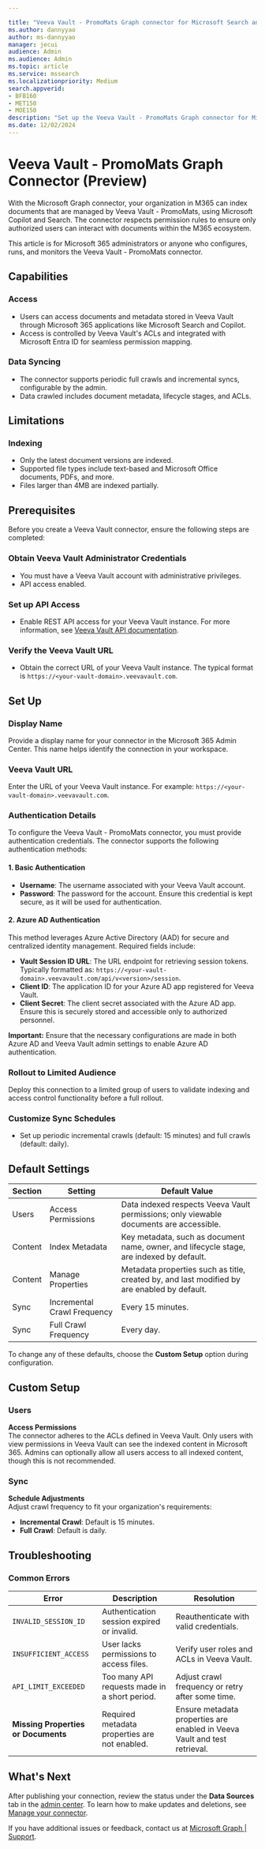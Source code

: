 ```yaml
--- 

title: "Veeva Vault - PromoMats Graph connector for Microsoft Search and Copilot" 
ms.author: dannyyao
author: ms-dannyyao
manager: jecui
audience: Admin
ms.audience: Admin 
ms.topic: article 
ms.service: mssearch 
ms.localizationpriority: Medium 
search.appverid: 
- BFB160 
- MET150 
- MOE150 
description: "Set up the Veeva Vault - PromoMats Graph connector for Microsoft Search and Copilot" 
ms.date: 12/02/2024
---
```


# Veeva Vault - PromoMats Graph Connector (Preview)

With the Microsoft Graph connector, your organization in M365 can index documents that are managed by Veeva Vault - PromoMats, using Microsoft Copilot and Search. The connector respects permission rules to ensure only authorized users can interact with documents within the M365 ecosystem.

This article is for Microsoft 365 administrators or anyone who configures, runs, and monitors the Veeva Vault - PromoMats connector.

## Capabilities

### Access
- Users can access documents and metadata stored in Veeva Vault through Microsoft 365 applications like Microsoft Search and Copilot.
- Access is controlled by Veeva Vault's ACLs and integrated with Microsoft Entra ID for seamless permission mapping.

### Data Syncing
- The connector supports periodic full crawls and incremental syncs, configurable by the admin.
- Data crawled includes document metadata, lifecycle stages, and ACLs.

## Limitations
### Indexing
- Only the latest document versions are indexed.
- Supported file types include text-based and Microsoft Office documents, PDFs, and more.
- Files larger than 4MB are indexed partially.

## Prerequisites
Before you create a Veeva Vault connector, ensure the following steps are completed:

### Obtain Veeva Vault Administrator Credentials
- You must have a Veeva Vault account with administrative privileges.
- API access enabled.

### Set up API Access
- Enable REST API access for your Veeva Vault instance. For more information, see [Veeva Vault API documentation](https://developer.veevavault.com/docs/).

### Verify the Veeva Vault URL
- Obtain the correct URL of your Veeva Vault instance. The typical format is `https://<your-vault-domain>.veevavault.com`.

## Set Up

### Display Name
Provide a display name for your connector in the Microsoft 365 Admin Center. This name helps identify the connection in your workspace.

### Veeva Vault URL
Enter the URL of your Veeva Vault instance. For example: `https://<your-vault-domain>.veevavault.com`.

### Authentication Details
To configure the Veeva Vault - PromoMats connector, you must provide authentication credentials. The connector supports the following authentication methods:

#### **1. Basic Authentication**
- **Username**: The username associated with your Veeva Vault account.
- **Password**: The password for the account. Ensure this credential is kept secure, as it will be used for authentication.

#### **2. Azure AD Authentication**
This method leverages Azure Active Directory (AAD) for secure and centralized identity management. Required fields include:
- **Vault Session ID URL**: The URL endpoint for retrieving session tokens. Typically formatted as: `https://<your-vault-domain>.veevavault.com/api/v<version>/session`.
- **Client ID**: The application ID for your Azure AD app registered for Veeva Vault.
- **Client Secret**: The client secret associated with the Azure AD app. Ensure this is securely stored and accessible only to authorized personnel.

**Important:** Ensure that the necessary configurations are made in both Azure AD and Veeva Vault admin settings to enable Azure AD authentication.

### Rollout to Limited Audience
Deploy this connection to a limited group of users to validate indexing and access control functionality before a full rollout.

### Customize Sync Schedules
- Set up periodic incremental crawls (default: 15 minutes) and full crawls (default: daily).

## Default Settings

| Section | Setting               | Default Value |
|---------|-----------------------|---------------|
| Users   | Access Permissions   | Data indexed respects Veeva Vault permissions; only viewable documents are accessible. |
| Content | Index Metadata       | Key metadata, such as document name, owner, and lifecycle stage, are indexed by default. |
| Content | Manage Properties    | Metadata properties such as title, created by, and last modified by are enabled by default. |
| Sync    | Incremental Crawl Frequency | Every 15 minutes. |
| Sync    | Full Crawl Frequency | Every day. |

To change any of these defaults, choose the **Custom Setup** option during configuration.

## Custom Setup

### Users
**Access Permissions**  
The connector adheres to the ACLs defined in Veeva Vault. Only users with view permissions in Veeva Vault can see the indexed content in Microsoft 365. Admins can optionally allow all users access to all indexed content, though this is not recommended.

### Sync
**Schedule Adjustments**  
Adjust crawl frequency to fit your organization's requirements:
- **Incremental Crawl**: Default is 15 minutes.
- **Full Crawl**: Default is daily.

## Troubleshooting

### Common Errors

| Error                   | Description                               | Resolution                                                                 |
|-------------------------|-------------------------------------------|---------------------------------------------------------------------------|
| `INVALID_SESSION_ID`    | Authentication session expired or invalid.| Reauthenticate with valid credentials.                                   |
| `INSUFFICIENT_ACCESS`   | User lacks permissions to access files.   | Verify user roles and ACLs in Veeva Vault.                               |
| `API_LIMIT_EXCEEDED`    | Too many API requests made in a short period. | Adjust crawl frequency or retry after some time.                        |
| **Missing Properties or Documents** | Required metadata properties are not enabled. | Ensure metadata properties are enabled in Veeva Vault and test retrieval.|

## What's Next

After publishing your connection, review the status under the **Data Sources** tab in the [admin center](https://admin.microsoft.com). To learn how to make updates and deletions, see [Manage your connector](manage-connector.md).

If you have additional issues or feedback, contact us at [Microsoft Graph | Support](https://developer.microsoft.com/en-us/graph/support).
